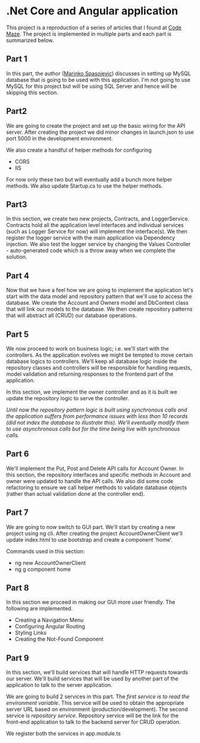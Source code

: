 # .Net Core and Angular application

This project is a reproduction of a series of articles that I found at [Code Maze](https://code-maze.com/net-core-web-development-part1/). The project is implemented in multiple parts and each part is summarized below.

## Part 1
In this part, the author ([Marinko Spasojevic](https://code-maze.com/author/marinko/ "Posts by Marinko Spasojevic")) discusses in setting up MySQL database that is going to be used with this application. I'm not going to use MySQL for this project but will be using SQL Server and hence will be skipping this section.
## Part2
We are going to create the project and set up the basic wiring for the API server.  After creating the project we did minor changes in launch.json to use port 5000 in the development environment. 

We also create a handful of helper methods for configuring

 - CORS
 - IIS

For now only these two but will eventually add a bunch more helper methods.
We also update Startup.cs to use the helper methods.
## Part3

In this section, we create two new projects,  Contracts, and LoggerService. 
Contracts hold all the application level interfaces and individual services (such as Logger Service for now) will implement the interface(s). We then register the logger service with the main application via Dependency injection. 
We also test the logger service by changing the Values Controller - auto-generated code which is a throw away when we complete the solution. 

## Part 4
Now that we have a feel how we are going to implement the application let's start with the data model and repository pattern that we'll use to access the database. 
We create the Account and Owners model and DbContext class that will link our models to the database. We then create repository patterns that will abstract all  (CRUD) our database operations. 

## Part 5
We now proceed to work on business logic; i.e. we'll start with the controllers. As the application evolves we might be tempted to move certain database logics to controllers. We'll keep all database logic inside the repository classes and controllers will be responsible for handling requests, model validation and returning responses to the frontend part of the application.

In this section, we implement the owner controller and as it is built we update the repository logic to serve the controller.

*Until now the repository pattern logic is built using synchronous calls and the application suffers from performance issues with less than 10 records (did not index the database to illustrate this). We'll eventually modify them to use asynchronous calls but for the time being live with synchronous calls.*

## Part 6
We'll implement the Put, Post and Delete API calls for Account Owner. In this section, the repository interfaces and specific methods in Account and owner were updated to handle the API calls. We also did some code refactoring to ensure we call helper methods to validate database objects (rather than actual validation done at the controller end).

## Part 7

We are going to now switch to GUI part. We'll start by creating a new project using ng cli. After creating the project AccountOwnerClient we'll update index.html to use bootstrap and create a component 'home'. 

Commands used in this section:

 - ng new AccountOwnerClient
 - ng g component home

## Part 8
 In this section we proceed in making our GUI more user friendly. The following are implemented.
 
 - Creating a Navigation Menu
 - Configuring Angular Routing
 - Styling Links
 - Creating the Not-Found Component

## Part 9
In this section, we'll build services that will handle HTTP requests towards our server. We'll build services that will be used by another part of the application to talk to the server application.

We are going to build 2 services in this part. The *first service is to read the environment variable*. This service will be used to obtain the appropriate server URL based on environment (production/development).
The second service is *repository service*. Repository service will be the link for the front-end application to talk to the backend server for CRUD operation. 

We register both the services in app.module.ts
 
